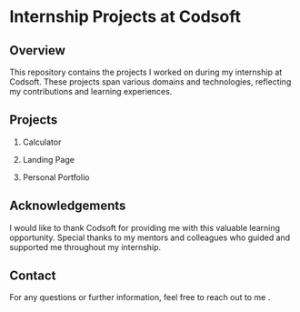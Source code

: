 # Internship Projects at Codsoft

## Overview

This repository contains the projects I worked on during my internship at Codsoft. These projects span various domains and technologies, reflecting my contributions and learning experiences.

## Projects

1. Calculator

2. Landing Page
  
3. Personal Portfolio

## Acknowledgements

I would like to thank Codsoft for providing me with this valuable learning opportunity. Special thanks to my mentors and colleagues who guided and supported me throughout my internship.

## Contact

For any questions or further information, feel free to reach out to me .

